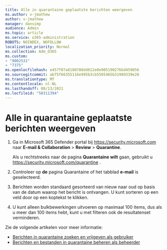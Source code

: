 ```yaml
---
title: Alle in quarantaine geplaatste berichten weergeven
ms.author: v-jmathew
author: v-jmathew
manager: dansimp
audience: Admin
ms.topic: article
ms.service: o365-administration
ROBOTS: NOINDEX, NOFOLLOW
localization_priority: Normal
ms.collection: Adm_O365
ms.custom:
- "9002531"
- "7375"
ms.openlocfilehash: e457f07a8180788dd612e0e905190276bd459856
ms.sourcegitcommit: ab75f66355116e995b3cb5505465b31989339e28
ms.translationtype: MT
ms.contentlocale: nl-NL
ms.lasthandoff: 08/13/2021
ms.locfileid: "58311394"
---
```

# <a name="view-all-quarantined-messages"></a>Alle in quarantaine geplaatste berichten weergeven

1. Ga in Microsoft 365 Defender portal bij <https://security.microsoft.com> naar **E-mail & Collaboration** \> **Review** \> **Quarantine**.

   Als u rechtstreeks naar de pagina **Quarantaine wilt** gaan, gebruikt u <https://security.microsoft.com/quarantine> .

2. Controleer op **de** pagina Quarantaine of het tabblad **e-mail** is geselecteerd.
3. Berichten worden standaard gesorteerd van nieuw naar oud op basis van de datum waarop het bericht is ontvangen. U kunt sorteren op een veld door op een koptekst te klikken.
4. U kunt alleen bulkbewerkingen uitvoeren op maximaal 100 items, dus als u meer dan 100 items hebt, kunt u met filteren ook de resultatenset verminderen.

Zie de volgende artikelen voor meer informatie:

- [Berichten in quarantaine zoeken en vrijgeven als gebruiker](https://docs.microsoft.com/microsoft-365/security/office-365-security/find-and-release-quarantined-messages-as-a-user)
- [Berichten en bestanden in quarantaine beheren als beheerder](https://docs.microsoft.com/microsoft-365/security/office-365-security/manage-quarantined-messages-and-files)
